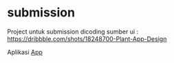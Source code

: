 # submission

Project untuk submission dicoding
sumber ui : https://dribbble.com/shots/18248700-Plant-App-Design

Aplikasi
[App](https://drive.google.com/file/d/1eldTuiDT6DuT07OblfEOeZcq5jpnojoy/view?usp=sharing)
